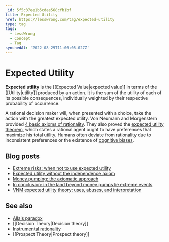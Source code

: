 ```yaml
---
_id: 5f5c37ee1b5cdee568cfb1bf
title: Expected Utility
href: https://lesswrong.com/tag/expected-utility
type: tag
tags:
  - LessWrong
  - Concept
  - Tag
synchedAt: '2022-08-29T11:06:05.027Z'
---
```

# Expected Utility

**Expected utility** is the [[Expected Value|expected value]] in terms of the [[Utility|utility]] produced by an action. It is the sum of the utility of each of its possible consequences, individually weighted by their respective probability of occurrence.

A rational decision maker will, when presented with a choice, take the action with the greatest expected utility. Von Neumann and Morgenstern provided [4 basic axioms of rationality](http://en.wikipedia.org/wiki/Von_Neumann%E2%80%93Morgenstern_utility_theorem#The_axioms). They also proved the [expected utility theorem](http://web.archive.org/web/20070221104329/http://www.econ.hku.hk/~wsuen/uncertainty/eu.pdf), which states a rational agent ought to have preferences that maximize his total utility. Humans often deviate from rationality due to inconsistent preferences or the existence of [cognitive biases](http://wiki.lesswrong.com/wiki/Bias).

## Blog posts

- [Extreme risks: when not to use expected utility](http://lesswrong.com/lw/1cv/extreme_risks_when_not_to_use_expected_utility/)
- [Expected utility without the independence axiom](http://lesswrong.com/lw/1d5/expected_utility_without_the_independence_axiom/)
- [Money pumping: the axiomatic approach](http://lesswrong.com/lw/1dr/money_pumping_the_axiomatic_approach/)
- [In conclusion: in the land beyond money pumps lie extreme events](http://lesswrong.com/lw/1ga/in_conclusion_in_the_land_beyond_money_pumps_lie/)
- [VNM expected utility theory: uses, abuses, and interpretation](http://lesswrong.com/lw/244/vnm_expected_utility_theory_uses_abuses_and/)

## See also

- [Allais paradox](https://wiki.lesswrong.com/wiki/Allais_paradox)
- [[Decision Theory|Decision theory]]
- [Instrumental rationality](https://wiki.lesswrong.com/wiki/Instrumental_rationality)
- [[Prospect Theory|Prospect theory]]